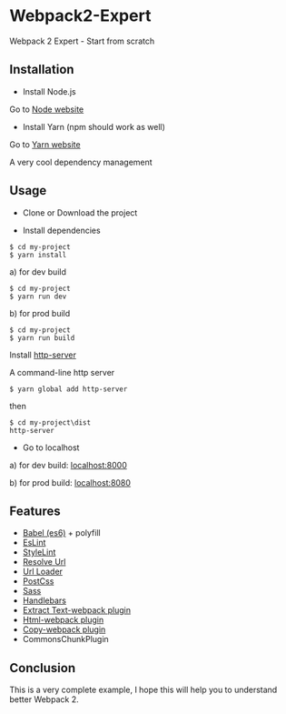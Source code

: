 # Webpack2-Expert
Webpack 2 Expert - Start from scratch

## Installation
- Install Node.js

Go to [Node website](https://nodejs.org/en/)

- Install Yarn
(npm should work as well)

Go to [Yarn website](https://yarnpkg.com/en/docs/install#mac-tab)

A very cool dependency management

## Usage
- Clone or Download the project

- Install dependencies
```
$ cd my-project
$ yarn install
```

a) for dev build
```
$ cd my-project
$ yarn run dev
```

b) for prod build

```
$ cd my-project
$ yarn run build 
```

Install [http-server](https://github.com/indexzero/http-server)

A command-line http server
```
$ yarn global add http-server
```
then 

```
$ cd my-project\dist
http-server
```

- Go to localhost

a) for dev build: [localhost:8000](http://localhost:8000/)

b) for prod build: [localhost:8080](http://localhost:8080/)

## Features

- [Babel (es6)](https://github.com/babel/babel-loader) + polyfill
- [EsLint](https://github.com/MoOx/eslint-loader)
- [StyleLint](https://github.com/JaKXz/stylelint-webpack-plugin)
- [Resolve Url](https://github.com/bholloway/resolve-url-loader)
- [Url Loader](https://github.com/webpack-contrib/url-loader)
- [PostCss](https://github.com/postcss/postcss-loader)
- [Sass](https://github.com/webpack-contrib/sass-loader)
- [Handlebars](https://github.com/pcardune/handlebars-loader)
- [Extract Text-webpack plugin](https://github.com/webpack-contrib/extract-text-webpack-plugin)
- [Html-webpack plugin](https://github.com/jantimon/html-webpack-plugin)
- [Copy-webpack plugin](https://github.com/kevlened/copy-webpack-plugin)
- CommonsChunkPlugin

## Conclusion

This is a very complete example, I hope this will help you to understand better Webpack 2.
